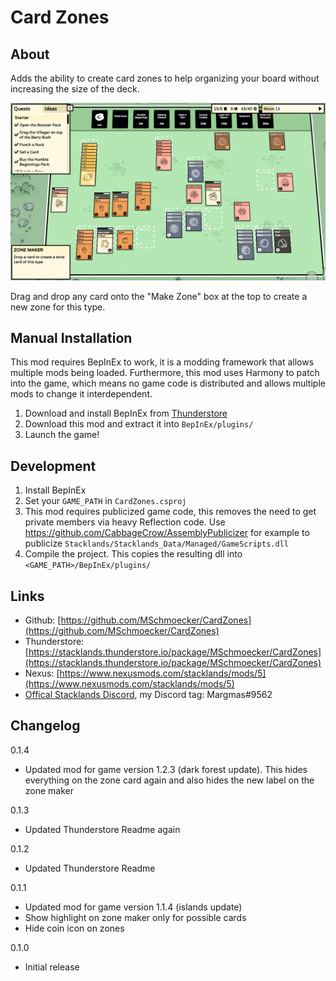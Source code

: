 # Card Zones
## About
Adds the ability to create card zones to help organizing your board without increasing the size of the deck.

![Showcase](https://raw.githubusercontent.com/MSchmoecker/CardZones/master/Docs/Showcase.png)

Drag and drop any card onto the "Make Zone" box at the top to create a new zone for this type.

## Manual Installation
This mod requires BepInEx to work, it is a modding framework that allows multiple mods being loaded.
Furthermore, this mod uses Harmony to patch into the game, which means no game code is distributed and allows multiple mods to change it interdependent.

1. Download and install BepInEx from [Thunderstore](https://stacklands.thunderstore.io/package/BepInEx/BepInExPack_Stacklands)
3. Download this mod and extract it into `BepInEx/plugins/`
4. Launch the game!

## Development
1. Install BepInEx
2. Set your `GAME_PATH` in `CardZones.csproj`
3. This mod requires publicized game code, this removes the need to get private members via heavy Reflection code. Use https://github.com/CabbageCrow/AssemblyPublicizer for example to publicize `Stacklands/Stacklands_Data/Managed/GameScripts.dll`
4. Compile the project. This copies the resulting dll into `<GAME_PATH>/BepInEx/plugins/`

## Links
- Github: [https://github.com/MSchmoecker/CardZones](https://github.com/MSchmoecker/CardZones)
- Thunderstore: [https://stacklands.thunderstore.io/package/MSchmoecker/CardZones](https://stacklands.thunderstore.io/package/MSchmoecker/CardZones)
- Nexus: [https://www.nexusmods.com/stacklands/mods/5](https://www.nexusmods.com/stacklands/mods/5)
- [Offical Stacklands Discord](https://discord.gg/sokpop), my Discord tag: Margmas#9562

## Changelog
0.1.4
- Updated mod for game version 1.2.3 (dark forest update). This hides everything on the zone card again and also hides the new label on the zone maker

0.1.3
- Updated Thunderstore Readme again

0.1.2
- Updated Thunderstore Readme

0.1.1
- Updated mod for game version 1.1.4 (islands update)
- Show highlight on zone maker only for possible cards
- Hide coin icon on zones

0.1.0
- Initial release
